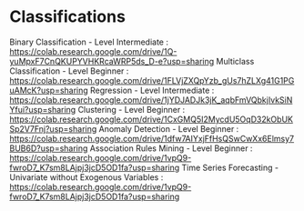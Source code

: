 # Classifications
Binary Classification - Level Intermediate  : https://colab.research.google.com/drive/1Q-yuMpxF7CnQKUPYVHKRcaWRP5ds_D-e?usp=sharing
Multiclass Classification - Level Beginner : https://colab.research.google.com/drive/1FLVjZXQpYzb_gUs7hZLXg41G1PGuAMcK?usp=sharing
Regression - Level Intermediate  : https://colab.research.google.com/drive/1jYDJADJk3jK_aqbFmVQbkjIvkSiNYfui?usp=sharing
Clustering - Level Beginner : https://colab.research.google.com/drive/1CxGMQ5I2MycdU5OqD32kObUKSp2V7Fnj?usp=sharing
Anomaly Detection - Level Beginner : https://colab.research.google.com/drive/1dfw7AIYxjFfHsQSwCwXx6Elmsy7BUB6D?usp=sharing
Association Rules Mining - Level Beginner : https://colab.research.google.com/drive/1vpQ9-fwroD7_K7sm8LAjpj3jcD5OD1fa?usp=sharing
Time Series Forecasting - Univariate without Exogenous Variables : https://colab.research.google.com/drive/1vpQ9-fwroD7_K7sm8LAjpj3jcD5OD1fa?usp=sharing
